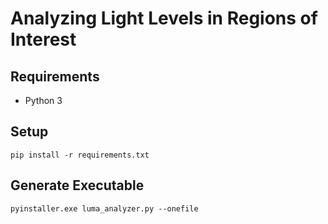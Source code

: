 # Analyzing Light Levels in Regions of Interest

## Requirements
* Python 3

## Setup
```
pip install -r requirements.txt
```

## Generate Executable
```
pyinstaller.exe luma_analyzer.py --onefile
```
